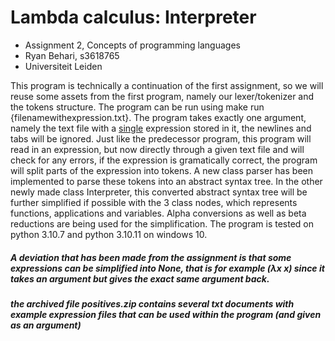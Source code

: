 # Lambda calculus: Interpreter
- Assignment 2, Concepts of programming languages
- Ryan Behari, s3618765
- Universiteit Leiden

This program is technically a continuation of the first assignment, so we will reuse some assets from the first program, namely our lexer/tokenizer and the tokens structure. The program can be run using make run {filenamewithexpression.txt}. The program takes exactly one argument, namely the text file with a <u>single</u> expression stored in it, the newlines and tabs will be ignored. Just like the predecessor program, this program will read in an expression, but now directly through a given text file and will check for any errors, if the expression is gramatically correct, the program will split parts of the expression into tokens. A new class parser has been implemented to parse these tokens into an abstract syntax tree. In the other newly made class Interpreter, this converted abstract syntax tree will be further simplified if possible with the 3 class nodes, which represents functions, applications and variables. Alpha conversions as well as beta reductions are being used for the simplification. The program is tested on python 3.10.7 and python 3.10.11 on windows 10.

##### A deviation that has been made from the assignment is that some expressions can be simplified into None, that is for example (λx x) since it takes an argument but gives the exact same argument back.

##### the archived file positives.zip contains several txt documents with example expression files that can be used within the program (and given as an argument)
